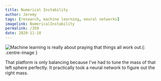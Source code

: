 ```yaml
---
title: Numerical Instability
author: Jeremy
tags: [research, machine learning, neural networks]
imagelink: NumericalInstability
permalink: /359
date: 2020-11-18
---
```


![Machine learning is really about praying that things all work out.](https://res.cloudinary.com/dh3hm8pb7/image/upload/c_scale,q_auto:best/v1535842782/Handwaving/Published/NumericalInstability.png){: .centre-image }

That platform is only balancing because I've had to tune the mass of that left sphere perfectly. It practically took a neural network to figure out the right mass.
